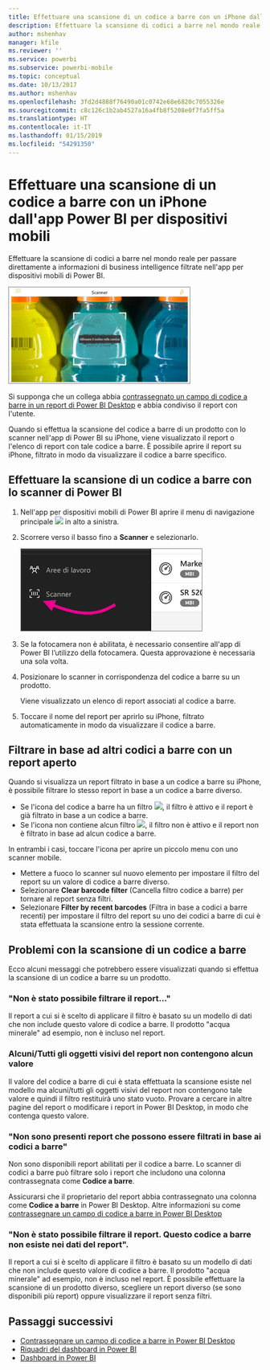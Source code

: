 ```yaml
---
title: Effettuare una scansione di un codice a barre con un iPhone dall'app Power BI per dispositivi mobili
description: Effettuare la scansione di codici a barre nel mondo reale per passare direttamente a informazioni di business intelligence filtrate nell'app per dispositivi mobili di Power BI.
author: mshenhav
manager: kfile
ms.reviewer: ''
ms.service: powerbi
ms.subservice: powerbi-mobile
ms.topic: conceptual
ms.date: 10/13/2017
ms.author: mshenhav
ms.openlocfilehash: 3fd2d4888f76490a01c0742e68e6820c7055326e
ms.sourcegitcommit: c8c126c1b2ab4527a16a4fb8f5208e0f7fa5ff5a
ms.translationtype: HT
ms.contentlocale: it-IT
ms.lasthandoff: 01/15/2019
ms.locfileid: "54291350"
---
```

# <a name="scan-a-barcode-with-your-iphone-from-the-power-bi-mobile-app"></a>Effettuare una scansione di un codice a barre con un iPhone dall'app Power BI per dispositivi mobili
Effettuare la scansione di codici a barre nel mondo reale per passare direttamente a informazioni di business intelligence filtrate nell'app per dispositivi mobili di Power BI.

![](media/mobile-apps-scan-barcode-iphone/power-bi-barcode-scanner.png)

Si supponga che un collega abbia [contrassegnato un campo di codice a barre in un report di Power BI Desktop](../../desktop-mobile-barcodes.md) e abbia condiviso il report con l'utente. 

Quando si effettua la scansione del codice a barre di un prodotto con lo scanner nell'app di Power BI su iPhone, viene visualizzato il report o l'elenco di report con tale codice a barre. È possibile aprire il report su iPhone, filtrato in modo da visualizzare il codice a barre specifico.

## <a name="scan-a-barcode-with-the-power-bi-scanner"></a>Effettuare la scansione di un codice a barre con lo scanner di Power BI
1. Nell'app per dispositivi mobili di Power BI aprire il menu di navigazione principale ![](media/mobile-apps-scan-barcode-iphone/pbi_iph_navmenu.png) in alto a sinistra. 
2. Scorrere verso il basso fino a **Scanner** e selezionarlo. 
   
    ![](media/mobile-apps-scan-barcode-iphone/power-bi-scanner.png)
3. Se la fotocamera non è abilitata, è necessario consentire all'app di Power BI l’utilizzo della fotocamera. Questa approvazione è necessaria una sola volta. 
4. Posizionare lo scanner in corrispondenza del codice a barre su un prodotto. 
   
    Viene visualizzato un elenco di report associati al codice a barre.
5. Toccare il nome del report per aprirlo su iPhone, filtrato automaticamente in modo da visualizzare il codice a barre.

## <a name="filter-by-other-barcodes-while-in-a-report"></a>Filtrare in base ad altri codici a barre con un report aperto
Quando si visualizza un report filtrato in base a un codice a barre su iPhone, è possibile filtrare lo stesso report in base a un codice a barre diverso.

* Se l'icona del codice a barre ha un filtro ![](media/mobile-apps-scan-barcode-iphone/power-bi-barcode-filtered-icon-black.png), il filtro è attivo e il report è già filtrato in base a un codice a barre. 
* Se l'icona non contiene alcun filtro ![](media/mobile-apps-scan-barcode-iphone/power-bi-barcode-unfiltered-icon.png), il filtro non è attivo e il report non è filtrato in base ad alcun codice a barre. 

In entrambi i casi, toccare l'icona per aprire un piccolo menu con uno scanner mobile.

* Mettere a fuoco lo scanner sul nuovo elemento per impostare il filtro del report su un valore di codice a barre diverso. 
* Selezionare **Clear barcode filter** (Cancella filtro codice a barre) per tornare al report senza filtri.
* Selezionare **Filter by recent barcodes** (Filtra in base a codici a barre recenti) per impostare il filtro del report su uno dei codici a barre di cui è stata effettuata la scansione entro la sessione corrente.

## <a name="issues-with-scanning-a-barcode"></a>Problemi con la scansione di un codice a barre
Ecco alcuni messaggi che potrebbero essere visualizzati quando si effettua la scansione di un codice a barre su un prodotto.

### <a name="couldnt-filter-report"></a>"Non è stato possibile filtrare il report..."
Il report a cui si è scelto di applicare il filtro è basato su un modello di dati che non include questo valore di codice a barre. Il prodotto "acqua minerale" ad esempio, non è incluso nel report.  

### <a name="allsome-of-the-visuals-in-the-report-dont-contain-any-value"></a>Alcuni/Tutti gli oggetti visivi del report non contengono alcun valore
Il valore del codice a barre di cui è stata effettuata la scansione esiste nel modello ma alcuni/tutti gli oggetti visivi del report non contengono tale valore e quindi il filtro restituirà uno stato vuoto. Provare a cercare in altre pagine del report o modificare i report in Power BI Desktop, in modo che contenga questo valore. 

### <a name="looks-like-you-dont-have-any-reports-that-can-be-filtered-by-barcodes"></a>"Non sono presenti report che possono essere filtrati in base ai codici a barre"
Non sono disponibili report abilitati per il codice a barre. Lo scanner di codici a barre può filtrare solo i report che includono una colonna contrassegnata come **Codice a barre**.  

Assicurarsi che il proprietario del report abbia contrassegnato una colonna come **Codice a barre** in Power BI Desktop. Altre informazioni su come [contrassegnare un campo di codice a barre in Power BI Desktop](../../desktop-mobile-barcodes.md)

### <a name="couldnt-filter-report---looks-like-this-barcode-doesnt-exist-in-the-report-data"></a>"Non è stato possibile filtrare il report. Questo codice a barre non esiste nei dati del report".
Il report a cui si è scelto di applicare il filtro è basato su un modello di dati che non include questo valore di codice a barre. Il prodotto "acqua minerale" ad esempio, non è incluso nel report. È possibile effettuare la scansione di un prodotto diverso, scegliere un report diverso (se sono disponibili più report) oppure visualizzare il report senza filtri. 

## <a name="next-steps"></a>Passaggi successivi
* [Contrassegnare un campo di codice a barre in Power BI Desktop](../../desktop-mobile-barcodes.md)
* [Riquadri del dashboard in Power BI](../end-user-tiles.md)
* [Dashboard in Power BI](../end-user-dashboards.md)

